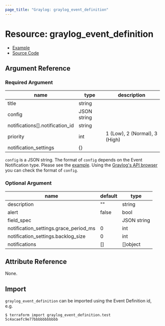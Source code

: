 ```yaml
---
page_title: "Graylog: graylog_event_definition"
---
```


# Resource: graylog_event_definition

* [Example](https://github.com/terraform-provider-graylog/terraform-provider-graylog/blob/master/examples/v0.12/event_definition.tf)
* [Source Code](https://github.com/terraform-provider-graylog/terraform-provider-graylog/blob/master/graylog/resource/event/definition/resource.go)

## Argument Reference

### Required Argument

name | type | description
--- | --- | ---
title | string |
config | JSON string |
notifications[].notification_id | string |
priority | int | 1 (Low), 2 (Normal), 3 (High)
notification_settings | {} |

`config` is a JSON string.
The format of `config` depends on the Event Notification type.
Please see the [example](https://github.com/terraform-provider-graylog/terraform-provider-graylog/blob/master/examples/v0.12/event_definition.tf).
Using the [Graylog's API browser](https://docs.graylog.org/en/3.1/pages/configuration/rest_api.html) you can check the format of `config`.

### Optional Argument

name | default | type
--- | --- | ---
description | "" | string
alert | false | bool
field_spec | | JSON string
notification_settings.grace_period_ms | 0 | int
notification_settings.backlog_size | 0 | int
notifications | [] | []object

## Attribute Reference

None.

## Import

`graylog_event_definition` can be imported using the Event Definition id, e.g.

```console
$ terraform import graylog_event_definition.test 5c4acaefc9e77bbbbbbbbbbb
```
